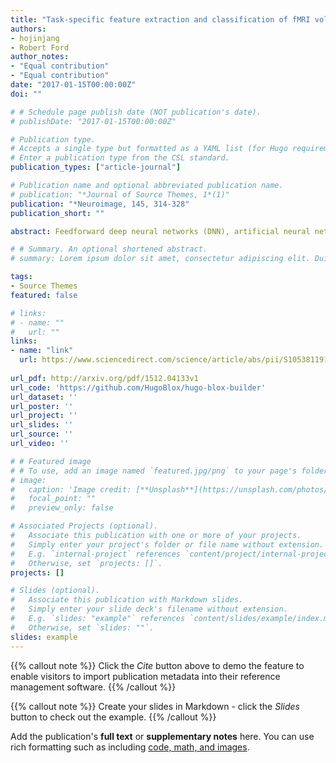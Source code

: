 ```yaml
---
title: "Task-specific feature extraction and classification of fMRI volumes using a deep neural network initialized with a deep belief network: Evaluation using sensorimotor tasks"
authors:
- hojinjang
- Robert Ford
author_notes:
- "Equal contribution"
- "Equal contribution"
date: "2017-01-15T00:00:00Z"
doi: ""

# # Schedule page publish date (NOT publication's date).
# publishDate: "2017-01-15T00:00:00Z"

# Publication type.
# Accepts a single type but formatted as a YAML list (for Hugo requirements).
# Enter a publication type from the CSL standard.
publication_types: ["article-journal"]

# Publication name and optional abbreviated publication name.
# publication: "*Journal of Source Themes, 1*(1)"
publication: "*Neuroimage, 145, 314-328"
publication_short: ""

abstract: Feedforward deep neural networks (DNN), artificial neural networks with multiple hidden layers, have recently demonstrated a record-breaking performance in multiple areas of applications in computer vision and speech processing. Following the success, DNNs have been applied to neuroimaging modalities including functional/structural magnetic resonance imaging (MRI) and positron-emission tomography data. However, no study has explicitly applied DNNs to 3D wholebrain fMRI volumes and thereby extracted hidden volumetric representations of fMRI that are discriminative for a task performed as the fMRI volume was acquired. Our study applied fully connected feedforward DNN to fMRI volumes collected in four sensorimotor tasks (i.e., left-hand clenching, right-hand clenching, auditory attention, and visual stimulus) undertaken by 12 healthy participants. Using a leave-one-subject-out cross-validation scheme, a restricted Boltzmann machinebased deep belief network was pretrained and used to initialize weights of the DNN. The pretrained DNN was fine-tuned while systematically controlling weight-sparsity levels across hidden layers. Optimal weight-sparsity levels were determined from a minimum validation error rate of fMRI volume classification. Minimum error rates (mean ± standard deviation; %) of 6.9 (± 3.8) were obtained from the three-layer DNN with the sparsest condition of weights across the three hidden layers. These error rates were even lower than the error rates from the single-layer network (9.4 ± 4.6) and the two-layer network (7.4 ± 4.1). The estimated DNN weights showed spatial patterns that are remarkably task-specific, particularly in the higher layers. The output values of the third hidden layer represented distinct patterns/codes of the 3D whole-brain fMRI volume and encoded the information of the tasks as evaluated from representational similarity analysis. Our reported findings show the ability of the DNN to classify a single fMRI volume based on the extraction of hidden representations of fMRI volumes associated with tasks across multiple hidden layers. Our study may be beneficial to the automatic classification/diagnosis of neuropsychiatric and neurological diseases and prediction of disease severity and recovery in (pre-) clinical settings using fMRI volumes without requiring an estimation of activation patterns or ad hoc statistical evaluation.

# # Summary. An optional shortened abstract.
# summary: Lorem ipsum dolor sit amet, consectetur adipiscing elit. Duis posuere tellus ac convallis placerat. Proin tincidunt magna sed ex sollicitudin condimentum.

tags:
- Source Themes
featured: false

# links:
# - name: ""
#   url: ""
links:
- name: "link"
  url: https://www.sciencedirect.com/science/article/abs/pii/S1053811916300362
  
url_pdf: http://arxiv.org/pdf/1512.04133v1
url_code: 'https://github.com/HugoBlox/hugo-blox-builder'
url_dataset: ''
url_poster: ''
url_project: ''
url_slides: ''
url_source: ''
url_video: ''

# # Featured image
# # To use, add an image named `featured.jpg/png` to your page's folder. 
# image:
#   caption: 'Image credit: [**Unsplash**](https://unsplash.com/photos/jdD8gXaTZsc)'
#   focal_point: ""
#   preview_only: false

# Associated Projects (optional).
#   Associate this publication with one or more of your projects.
#   Simply enter your project's folder or file name without extension.
#   E.g. `internal-project` references `content/project/internal-project/index.md`.
#   Otherwise, set `projects: []`.
projects: []

# Slides (optional).
#   Associate this publication with Markdown slides.
#   Simply enter your slide deck's filename without extension.
#   E.g. `slides: "example"` references `content/slides/example/index.md`.
#   Otherwise, set `slides: ""`.
slides: example
---
```


{{% callout note %}}
Click the *Cite* button above to demo the feature to enable visitors to import publication metadata into their reference management software.
{{% /callout %}}

{{% callout note %}}
Create your slides in Markdown - click the *Slides* button to check out the example.
{{% /callout %}}

Add the publication's **full text** or **supplementary notes** here. You can use rich formatting such as including [code, math, and images](https://docs.hugoblox.com/content/writing-markdown-latex/).
